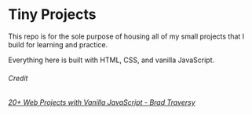 # Tiny Projects

This repo is for the sole purpose of housing all of my small projects that I build for learning and practice.

Everything here is built with HTML, CSS, and vanilla JavaScript.

###### Credit

###### [20+ Web Projects with Vanilla JavaScript - Brad Traversy](https://www.udemy.com/course/web-projects-with-vanilla-javascript/?referralCode=F9B7C7FED834F91ADE75)
